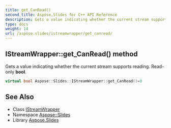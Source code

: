 ```yaml
---
title: get_CanRead()
second_title: Aspose.Slides for C++ API Reference
description: Gets a value indicating whether the current stream supports reading. Read-only bool.
type: docs
weight: 14
url: /aspose.slides/istreamwrapper/get_canread/
---
```

## IStreamWrapper::get_CanRead() method


Gets a value indicating whether the current stream supports reading. Read-only **bool**.

```cpp
virtual bool Aspose::Slides::IStreamWrapper::get_CanRead()=0
```

## See Also

* Class [IStreamWrapper](../)
* Namespace [Aspose::Slides](../../)
* Library [Aspose.Slides](../../../)
